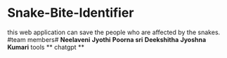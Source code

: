 # Snake-Bite-Identifier
this web application can save the people who are affected by the snakes.
#team members#
**Neelaveni**
**Jyothi**
**Poorna sri**
**Deekshitha**
**Jyoshna**
**Kumari**
tools
** chatgpt **
